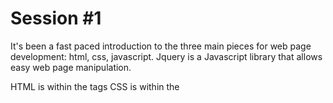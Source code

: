 Session #1
==========

It's been a fast paced introduction to the three main pieces for web page development: html, css, javascript.
Jquery is a Javascript library that allows easy web page manipulation.

HTML is within the <html> tags
CSS is within the <style> tag.
Javascript is within the <script> tags.

The full example is posted in the following jsbin:
http://jsbin.com/kuzavalava/1/edit?html,output


Some other reference links:
https://thimble.webmaker.org/

jquery:
http://jquery.com/download/
https://api.jquery.com/category/effects/

Reference for web: Mozilla Developer Network
https://developer.mozilla.org/en-US/

HTML reference: https://developer.mozilla.org/en-US/docs/Web/HTML/Element
CSS reference: https://developer.mozilla.org/en-US/docs/Web/CSS/Reference
Javascript: https://developer.mozilla.org/en-US/docs/Web/JavaScript

Google Fonts:
https://www.google.com/fonts

Web colors:
http://en.wikipedia.org/wiki/Web_colors

For the next session, you should download and install Sublime Text 3, which will be our professional web editor.
1) http://www.sublimetext.com/3

You should also signup for a Github.com account. Github will allow you to keep track of your projects and ease future collaboration.
2) https://github.com/join

3) You should complete a greeting card for mother's day (or different web page project)

4) We'll build a mini-site of 3 pages. The theme will be amazing vacation spots (either that you visited or would like to visit).
Each page should contain a selection of 3 images with some titles and description of the places. Bring your own photos or google around.

```html

<!doctype html>
<html>
  
  <head>
    <meta charset="utf-8">
    <title>Your Awesome Webpage created on Mon, May 4 2015 10:45 PM</title>
    
<link href='https://fonts.googleapis.com/css?family=Lobster' rel='stylesheet' type='text/css'>
    
    <style>
      body {
        background-image: url(https://thumbs.dreamstime.com/x/funny-tiger-cartoon-24674849.jpg);
      }
      h2 {
        font-family: 'Lobster', cursive;
        color: orange;
        background-color: lime;
        text-align: center;
        border: 4px solid red;
        border-radius: 10px;
      }
    </style>
  </head>
  
  <body>
    
    <h2>Little Tiger</h2>
    <p>Hello  Bronx</p>
    
    <img src="http://thumbs.dreamstime.com/x/funny-tiger-cartoon-24674849.jpg" width="100" border="10" id="tiger">
    
    <iframe width="360" height="215" src="https://www.youtube.com/embed/kJ2pQ_Vhh58" frameborder="0" allowfullscreen></iframe>
    
    <script src="https://ajax.googleapis.com/ajax/libs/jquery/2.1.4/jquery.min.js"></script>
    
    <script>
  
      var showing = true;
    
      $('h2').on('click', function() {
        if (showing) {
          $('#tiger').fadeOut();
        }
        else {
          $('#tiger').fadeIn();
        }
  
        showing = !showing;
      });
 
    </script>
    
  </body>
</html>

```